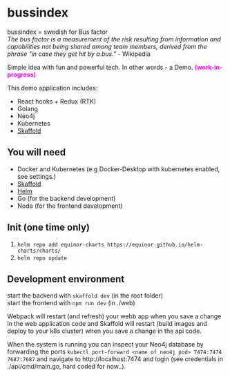 # bussindex 

bussindex = swedish for Bus factor  
*The bus factor is a measurement of the risk resulting from information and capabilities not being shared among team members, derived from the phrase "in case they get hit by a bus."* - Wikipedia

Simple idea with fun and powerful tech. In other words - a Demo. <span style="color:magenta">**(work-in-progress)** </span>

This demo application includes:  

- React hooks + Redux (RTK)  
- Golang
- Neo4j  
- Kubernetes
- [Skaffold](https://skaffold.dev/)


## You will need
* Docker and Kubernetes (e.g Docker-Desktop with kubernetes enabled, see settings.)  
* [Skaffold](https://skaffold.dev/)
* [Helm](https://helm.sh/docs/intro/install/)
* Go (for the backend development)
* Node (for the frontend development)


## Init (one time only)
1) `` helm repo add equinor-charts https://equinor.github.io/helm-charts/charts/ ``   
2) `` helm repo update ``  

## Development environment
start the backend with ``skaffold dev`` (in the root folder)  
start the frontend with ``npm run dev``  (in ./web)  

Webpack will restart (and refresh) your webb app when you save a change in the web application code and Skaffold will restart (build images and deploy to your k8s cluster) when you save a 
change in the api code.

When the system is running you can inspect your Neo4j database by forwarding the ports ``kubectl port-forward <name of neo4j pod> 7474:7474 7687:7687`` and navigate to http://localhost:7474 and login (see credentials in ./api/cmd/main.go, hard coded for now..).
